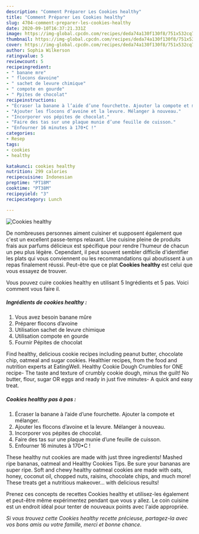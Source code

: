 ```yaml
---
description: "Comment Préparer Les Cookies healthy"
title: "Comment Préparer Les Cookies healthy"
slug: 4704-comment-preparer-les-cookies-healthy
date: 2020-09-10T16:37:21.331Z
image: https://img-global.cpcdn.com/recipes/deda74a130f130f8/751x532cq70/cookies-healthy-photo-principale-de-la-recette.jpg
thumbnail: https://img-global.cpcdn.com/recipes/deda74a130f130f8/751x532cq70/cookies-healthy-photo-principale-de-la-recette.jpg
cover: https://img-global.cpcdn.com/recipes/deda74a130f130f8/751x532cq70/cookies-healthy-photo-principale-de-la-recette.jpg
author: Sophia Wilkerson
ratingvalue: 5
reviewcount: 5
recipeingredient:
- " banane mre"
- " flocons davoine"
- " sachet de levure chimique"
- " compote en gourde"
- " Ppites de chocolat"
recipeinstructions:
- "Écraser la banane à l’aide d’une fourchette. Ajouter la compote et mélanger."
- "Ajouter les flocons d’avoine et la levure. Mélanger à nouveau."
- "Incorporer vos pépites de chocolat."
- "Faire des tas sur une plaque munie d’une feuille de cuisson."
- "Enfourner 16 minutes à 170•C !"
categories:
- Resep
tags:
- cookies
- healthy

katakunci: cookies healthy 
nutrition: 299 calories
recipecuisine: Indonesian
preptime: "PT18M"
cooktime: "PT38M"
recipeyield: "3"
recipecategory: Lunch

---
```



![Cookies healthy](https://img-global.cpcdn.com/recipes/deda74a130f130f8/751x532cq70/cookies-healthy-photo-principale-de-la-recette.jpg)

De nombreuses personnes aiment cuisiner et supposent également que c'est un excellent passe-temps relaxant. Une cuisine pleine de produits frais aux parfums délicieux est spécifique pour rendre l'humeur de chacun un peu plus légère. Cependant, il peut souvent sembler difficile d'identifier les plats qui vous conviennent ou les recommandations qui aboutissent à un repas finalement réussi. Peut-être que ce plat <strong> Cookies healthy </strong> est celui que vous essayez de trouver.

<!--inarticleads1-->

Vous pouvez cuire cookies healthy en utilisant 5 Ingrédients et 5 pas. Voici comment vous faire il.

##### Ingrédients de cookies healthy :

1. Vous avez besoin  banane mûre
1. Préparer  flocons d’avoine
1. Utilisation  sachet de levure chimique
1. Utilisation  compote en gourde
1. Fournir  Pépites de chocolat


Find healthy, delicious cookie recipes including peanut butter, chocolate chip, oatmeal and sugar cookies. Healthier recipes, from the food and nutrition experts at EatingWell. Healthy Cookie Dough Crumbles for ONE recipe- The taste and texture of crumbly cookie dough, minus the guilt! No butter, flour, sugar OR eggs and ready in just five minutes- A quick and easy treat. 

<!--inarticleads2-->

##### Cookies healthy pas à pas :

1. Écraser la banane à l’aide d’une fourchette. Ajouter la compote et mélanger.
1. Ajouter les flocons d’avoine et la levure. Mélanger à nouveau.
1. Incorporer vos pépites de chocolat.
1. Faire des tas sur une plaque munie d’une feuille de cuisson.
1. Enfourner 16 minutes à 170•C !


These healthy nut cookies are made with just three ingredients! Mashed ripe bananas, oatmeal and Healthy Cookies Tips. Be sure your bananas are super ripe. Soft and chewy healthy oatmeal cookies are made with oats, honey, coconut oil, chopped nuts, raisins, chocolate chips, and much more! These treats get a nutritious makeover… with delicious results! 

<!--inarticleads1-->

<p>
Prenez ces concepts de recettes Cookies healthy et utilisez-les également et peut-être même expérimentez pendant que vous y allez. Le coin cuisine est un endroit idéal pour tenter de nouveaux points avec l'aide appropriée.
</p>

<p>
<i>Si vous trouvez cette Cookies healthy recette précieuse, partagez-la avec vos bons amis ou votre famille, merci et bonne chance.</i>
</p>
